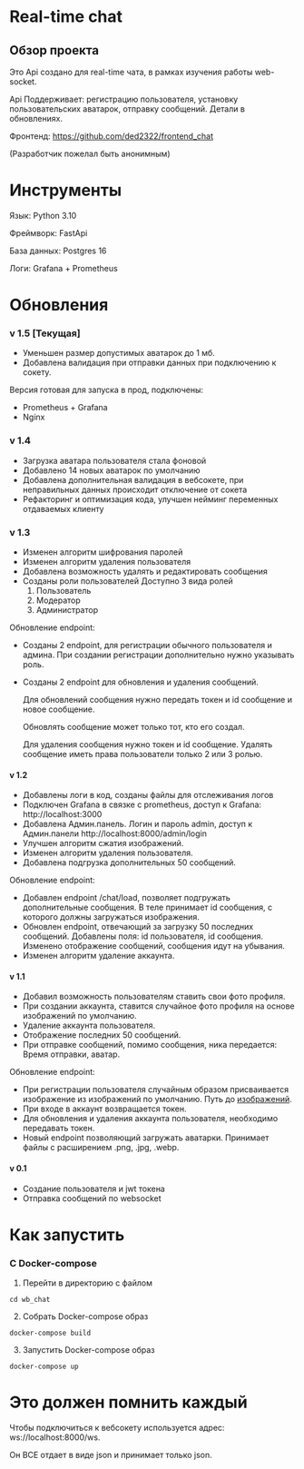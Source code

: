# Real-time chat
## Обзор проекта
Это Api создано для real-time чата, в рамках изучения работы web-socket.

Api Поддерживает: регистрацию пользователя, установку пользовательских аватарок, отправку сообщений. 
Детали в обновлениях.

Фронтенд: https://github.com/ded2322/frontend_chat

(Разработчик пожелал быть анонимным)

# Инструменты
Язык: Python 3.10

Фреймворк: FastApi

База данных: Postgres 16

Логи: Grafana + Prometheus

# Обновления
### v 1.5 [Текущая]
- Уменьшен размер допустимых аватарок до 1 мб.
- Добавлена валидация при отправки данных при подключению к сокету.

Версия готовая для запуска в прод, подключены:
- Prometheus + Grafana
- Nginx
### v 1.4
- Загрузка аватара пользователя стала фоновой 
- Добавлено 14 новых аватарок по умолчанию 
- Добавлена дополнительная валидация в вебсокете,
при неправильных данных происходит отключение от сокета
- Рефакторинг и оптимизация кода, улучшен нейминг переменных отдаваемых клиенту

### v 1.3
- Изменен алгоритм шифрования паролей
- Изменен алгоритм удаления пользователя
- Добавлена возможность удалять и редактировать сообщения
- Созданы роли пользователей
Доступно 3 вида ролей
  1. Пользователь
  2. Модератор
  3. Администратор

Обновление endpoint: 
- Созданы 2 endpoint, для регистрации обычного пользователя и админа.
При создании регистрации дополнительно нужно указывать роль.
- Созданы 2 endpoint для обновления и удаления сообщений.

    Для обновлений сообщения нужно передать токен и id сообщение и новое сообщение. 

    Обновлять сообщение может только тот, кто его создал.

    Для удаления сообщения нужно токен и id сообщение. 
    Удалять сообщение иметь права пользователи только 2 или 3 ролью.
 
#### v 1.2 

- Добавлены логи в код, созданы файлы для отслеживания логов
- Подключен Grafana в связке с prometheus,
доступ к Grafana: http://localhost:3000
- Добавлена Админ.панель. Логин и пароль admin,
доступ к Админ.панели http://localhost:8000/admin/login
- Улучшен алгоритм сжатия изображений.
- Изменен алгоритм удаления пользователя.
- Добавлена подгрузка дополнительных 50 сообщений.

Обновление endpoint: 
- Добавлен endpoint /chat/load, позволяет подгружать дополнительные сообщения.
В теле принимает id сообщения, с которого должны загружаться изображения.
- Обновлен endpoint, отвечающий за загрузку 50 последних сообщений.
Добавлены поля: id пользователя, id сообщения. 
Изменено отображение сообщений, сообщения идут на убывания.
- Изменен алгоритм удаление аккаунта.

#### v 1.1 

- Добавил возможность пользователям ставить свои фото профиля.
- При создании аккаунта, ставится случайное фото профиля на основе изображений по умолчанию.  
- Удаление аккаунта пользователя.
- Отображение последних 50 сообщений.
- При отправке сообщений, помимо сообщения, ника передается: Время отправки, аватар.

Обновление endpoint: 
- При регистрации пользователя случайным образом присваивается изображение из изображений по умолчанию. 
Путь до [изображений](core%2Fstatic%2Fimage_default).
- При входе в аккаунт возвращается токен.
- Для обновления и удаления аккаунта пользователя, необходимо передавать токен.
- Новый endpoint позволяющий загружать аватарки. 
Принимает файлы с расширением .png, .jpg, .webp. 

#### v 0.1

- Создание пользователя и jwt токена
- Отправка сообщений по websocket 

# Как запустить
### С Docker-compose
1. Перейти в директорию с файлом
```commandline
cd wb_chat
``` 
2. Собрать Docker-compose образ
```commandline
docker-compose build
```
3. Запустить Docker-compose образ
```commandline
docker-compose up
```

# Это должен помнить каждый
Чтобы подключиться к вебсокету используется адрес: ws://localhost:8000/ws.

Он ВСЕ отдает в виде json и принимает только json.